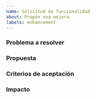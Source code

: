 ```yaml
---
name: Solicitud de funcionalidad
about: Propón una mejora
labels: enhancement
---
```

### Problema a resolver
### Propuesta
### Criterios de aceptación
### Impacto

